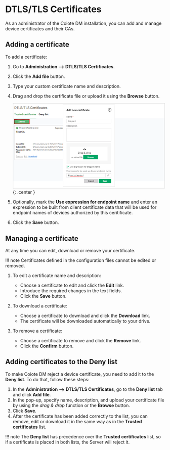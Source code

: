 # DTLS/TLS Certificates

As an administrator of the Coiote DM installation, you can add and manage device certificates and their CAs.

## Adding a certificate

To add a certificate:

1. Go to **Administration --> DTLS/TLS Certificates**.
2. Click the **Add file** button.
3. Type your custom certificate name and description.
4. Drag and drop the certificate file or upload it using the **Browse** button.

    ![Adding a certificate](images/adding_a_certificate.png "Adding a certificate"){: .center }

5. Optionally, mark the **Use expression for endpoint name** and enter an expression to be built from client certificate data that will be used for endpoint names of devices authorized by this ceritificate.
6. Click the **Save** button.

## Managing a certificate

At any time you can edit, download or remove your certificate.

!!! note
    Certificates defined in the configuration files cannot be edited or removed.

1. To edit a certificate name and description:

    * Choose a certificate to edit and click the **Edit** link.
    * Introduce the required changes in the text fields.
    * Click the **Save** button.

2. To download a certificate:

    * Choose a certificate to download and click the **Download** link.
    * The certificate will be downloaded automatically to your drive.

3. To remove a certificate:

    * Choose a certificate to remove and click the **Remove** link.
    * Click the **Confirm** button.

## Adding certificates to the Deny list

To make Coiote DM reject a device certificate, you need to add it to the **Deny list**. To do that, follow these steps:

1. In the **Administration --> DTLS/TLS Certificates**, go to the **Deny list** tab and click **Add file**.
2. In the pop-up, specify name, description, and upload your certificate file by using the *drag & drop* function or the **Browse** button.
3. Click **Save**.
4. After the certificate has been added correctly to the list, you can remove, edit or download it in the same way as in the **Trusted certificates** list.

!!! note
    The **Deny list** has precedence over the **Trusted certificates** list, so if a certificate is placed in both lists, the Server will reject it.
